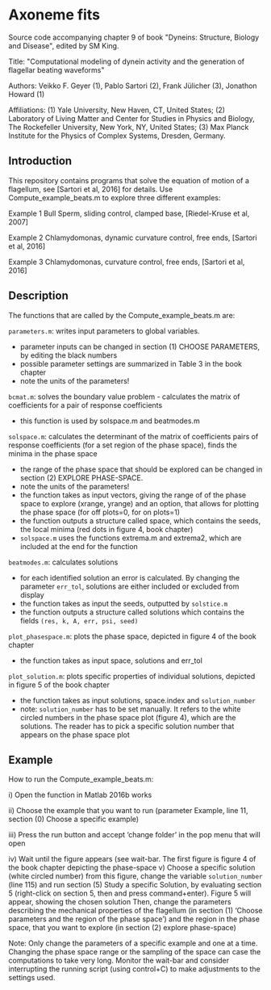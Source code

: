 # Axoneme fits
Source code accompanying chapter 9 of book "Dyneins: Structure, Biology and Disease", edited by SM King.

Title: "Computational modeling of dynein activity and the generation of flagellar beating waveforms"

Authors: Veikko F. Geyer (1), Pablo Sartori (2), Frank Jülicher (3), Jonathon Howard (1)

Affiliations: (1) Yale University, New Haven, CT, United States; (2) Laboratory of Living Matter and Center for Studies in Physics and Biology, The Rockefeller University, New York, NY, United States; (3) Max Planck Institute for the Physics of Complex Systems, Dresden, Germany.

## Introduction
This repository contains programs that solve the equation of motion of a flagellum, see [Sartori et al, 2016] for details. Use Compute_example_beats.m to explore three different examples:

Example 1 Bull Sperm, sliding control, clamped base, [Riedel-Kruse et al, 2007]

Example 2 Chlamydomonas, dynamic curvature control, free ends, [Sartori et al, 2016]

Example 3 Chlamydomonas, curvature control, free ends, [Sartori et al, 2016]


## Description
The functions that are called by the Compute_example_beats.m are:

`parameters.m`:	writes input parameters to global variables.
	
* parameter inputs can be changed in section (1) CHOOSE PARAMETERS, by editing the black numbers	
* possible parameter settings are summarized in Table 3 in the book chapter
* note the units of the parameters!	


`bcmat.m`: solves the boundary value problem - calculates the matrix of coefficients for a pair of response coefficients
* this function is used by solspace.m and beatmodes.m 


`solspace.m`: calculates the determinant of the matrix of coefficients pairs of response coefficients (for a set region of the phase space), finds the minima in the phase space
* the range of the phase space that should be explored can be changed in section (2) EXPLORE PHASE-SPACE. 
* note the units of the parameters!
* the function takes as input vectors, giving the range of of the phase space to explore (xrange, yrange) and an option, that allows for plotting the phase space (for off plots=0, for on plots=1) 
* the function outputs a structure called space, which contains the seeds, the local minima (red dots in figure 4, book chapter)
* `solspace.m` uses the functions extrema.m and extrema2, which are included at the end for the function
			

`beatmodes.m`: calculates solutions
* for each identified solution an error is calculated. By changing the parameter `err_tol`, solutions are either included or  excluded from display
* the function takes as input the seeds, outputted by `solstice.m`
* the function outputs a structure called solutions which contains the fields `(res, k, A, err, psi, seed)`


`plot_phasespace.m`: plots the phase space, depicted in figure 4 of the book chapter
* the function takes as input space, solutions and err_tol 
		
		
`plot_solution.m`: plots specific properties of individual solutions, depicted in figure 5 of the book chapter
* the function takes as input solutions, space.index and `solution_number`
* note: `solution_number` has to be set manually. It refers to the white circled numbers in the phase space plot (figure 4), which are the solutions. The reader has to pick a specific solution number that appears on the phase space plot 


## Example
How to run the Compute_example_beats.m:

i) Open the function in Matlab 2016b works

ii) Choose the example that you want to run (parameter Example, line 11, section (0) Choose a specific example)

iii) Press the run button and accept ‘change folder’ in the pop menu that will open

iv) Wait until the figure appears (see wait-bar. The first figure is figure 4 of the book chapter depicting the phase-space
v) Choose a specific solution (white circled number) from this figure, change the variable `solution_number` (line 115) and run section (5) Study a specific Solution, by evaluating section 5 (right-click on section 5, then and press command+enter). Figure 5 will appear, showing the chosen solution Then, change the parameters describing the mechanical properties of the flagellum (in section (1) ‘Choose parameters and the region of the phase space’) and the region in the phase space, that you want to explore (in section (2) explore phase-space)
		
Note: Only change the parameters of a specific example and one at a time. Changing the phase space range or the sampling of the space can case the computations to take very long. Monitor the wait-bar and consider interrupting the running script (using control+C) to make adjustments to the settings used.
